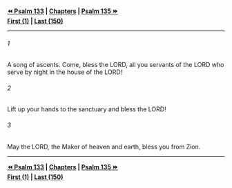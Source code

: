   
**[⏪ Psalm 133](./Psalm%20133.md) | [Chapters](./_index.md) | [Psalm 135 ⏩](./Psalm%20135.md)**  
**[First (1)](./Psalm%201.md) | [Last (150)](./Psalm%20150.md)**  
  
---  
  
###### 1  
A song of ascents. Come, bless the LORD, all you servants of the LORD who serve by night in the house of the LORD!  
  
###### 2  
Lift up your hands to the sanctuary and bless the LORD!  
  
###### 3  
May the LORD, the Maker of heaven and earth, bless you from Zion.  
  
  
---  
  
**[⏪ Psalm 133](./Psalm%20133.md) | [Chapters](./_index.md) | [Psalm 135 ⏩](./Psalm%20135.md)**  
**[First (1)](./Psalm%201.md) | [Last (150)](./Psalm%20150.md)**  
  
